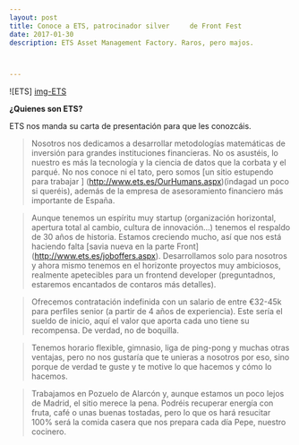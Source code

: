 ```yaml
---
layout: post
title: Conoce a ETS, patrocinador silver     de Front Fest
date: 2017-01-30
description: ETS Asset Management Factory. Raros, pero majos.



---
```

![ETS] [img-ETS]

**¿Quienes son ETS?**

ETS nos manda su carta de presentación para que les conozcáis.

>Nosotros nos dedicamos a desarrollar metodologías matemáticas de inversión para grandes instituciones financieras. No os asustéis, lo nuestro es más la tecnología y la ciencia de datos que la corbata y el parqué. No nos conoce ni el tato, pero somos [un sitio estupendo para trabajar ] (http://www.ets.es/OurHumans.aspx)(indagad un poco si queréis), además de la empresa de asesoramiento financiero más importante de España.

>Aunque tenemos un espíritu muy startup (organización horizontal, apertura total al cambio, cultura de innovación…) tenemos el respaldo de 30 años de historia. Estamos creciendo mucho, así que nos está haciendo falta [savia nueva en la parte Front] (http://www.ets.es/joboffers.aspx). Desarrollamos solo para nosotros y ahora mismo tenemos en el horizonte proyectos muy ambiciosos, realmente apetecibles para un frontend developer (preguntadnos, estaremos encantados de contaros más detalles).

>Ofrecemos contratación indefinida con un salario de entre €32-45k para perfiles senior (a partir de 4 años de experiencia). Este sería el sueldo de inicio, aquí el valor que aporta cada uno tiene su recompensa. De verdad, no de boquilla.

>Tenemos horario flexible, gimnasio, liga de ping-pong y muchas otras ventajas, pero no nos gustaría que te unieras a nosotros por eso, sino porque de verdad te guste y te motive lo que hacemos y cómo lo hacemos.

>Trabajamos en Pozuelo de Alarcón y, aunque estamos un poco lejos de Madrid, el sitio merece la pena. Podréis recuperar energía con fruta, café o unas buenas tostadas, pero lo que os hará resucitar 100% será la comida casera que nos prepara cada día Pepe, nuestro cocinero.


[img-ETS]: http://frontfest.es/assets/img/sponsors/FotoETSBlog.jpg
